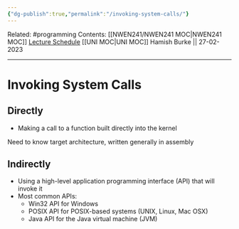 ```yaml
---
{"dg-publish":true,"permalink":"/invoking-system-calls/"}
---
```


Related: #programming 
Contents: [[NWEN241/NWEN241 MOC\|NWEN241 MOC]]
[Lecture Schedule](https://ecs.wgtn.ac.nz/Courses/NWEN241_2023T1/LectureSchedule)
[[UNI MOC\|UNI MOC]]
Hamish Burke || 27-02-2023
***

# Invoking System Calls

## Directly

- Making a call to a function built directly into the kernel

Need to know target architecture, written generally in assembly

## Indirectly

- Using a high-level application programming interface (API) that will invoke it
- Most common APIs:
	- Win32 API for Windows
	- POSIX API for POSIX-based systems (UNIX, Linux, Mac OSX)
	- Java API for the Java virtual machine (JVM)





